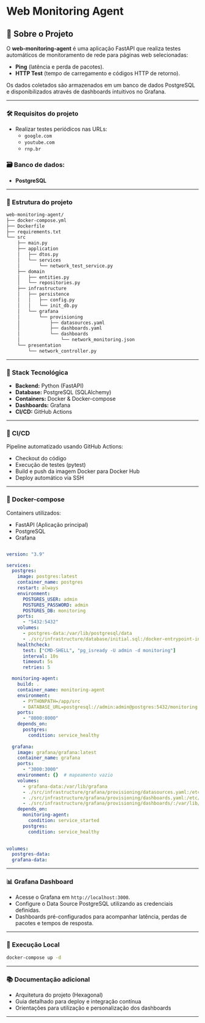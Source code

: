 # Web Monitoring Agent

## 🚀 Sobre o Projeto

O **web-monitoring-agent** é uma aplicação FastAPI que realiza testes automáticos de monitoramento de rede para páginas web selecionadas:

- **Ping** (latência e perda de pacotes).
- **HTTP Test** (tempo de carregamento e códigos HTTP de retorno).

Os dados coletados são armazenados em um banco de dados PostgreSQL e disponibilizados através de dashboards intuitivos no Grafana.

---

### 🛠️ Requisitos do projeto

- Realizar testes periódicos nas URLs:
  - `google.com`
  - `youtube.com`
  - `rnp.br`

### 🗃️ Banco de dados:

- **PostgreSQL**

---

### 📁 Estrutura do projeto

```bash
web-monitoring-agent/
├── docker-compose.yml
├── Dockerfile
├── requirements.txt
└── src
    ├── main.py
    ├── application
    │   ├── dtos.py
    │   └── services
    │       └── network_test_service.py
    ├── domain
    │   ├── entities.py
    │   └── repositories.py
    ├── infrastructure
    │   ├── persistence
    │   │   ├── config.py
    │   │   └── init_db.py
    │   └── grafana
    │       └── provisioning
    │           ├── datasources.yaml
    │           ├── dashboards.yaml
    │           └── dashboards
    │               └── network_monitoring.json
    └── presentation
        └── network_controller.py
```

---

### 🚀 Stack Tecnológica
- **Backend:** Python (FastAPI)
- **Database:** PostgreSQL (SQLAlchemy)
- **Containers:** Docker & Docker-compose
- **Dashboards:** Grafana
- **CI/CD:** GitHub Actions

---

### 🚀 CI/CD

Pipeline automatizado usando GitHub Actions:

- Checkout do código
- Execução de testes (pytest)
- Build e push da imagem Docker para Docker Hub
- Deploy automático via SSH

---

### 🐳 Docker-compose

Containers utilizados:

- FastAPI (Aplicação principal)
- PostgreSQL
- Grafana

```yaml

version: "3.9"

services:
  postgres:
    image: postgres:latest
    container_name: postgres
    restart: always
    environment:
      POSTGRES_USER: admin
      POSTGRES_PASSWORD: admin
      POSTGRES_DB: monitoring
    ports:
      - "5432:5432"
    volumes:
      - postgres-data:/var/lib/postgresql/data
      - ./src/infrastructure/database/initial.sql:/docker-entrypoint-initdb.d/initial.sql
    healthcheck:
      test: ["CMD-SHELL", "pg_isready -U admin -d monitoring"]
      interval: 10s
      timeout: 5s
      retries: 5

  monitoring-agent:
    build: .
    container_name: monitoring-agent
    environment:
      - PYTHONPATH=/app/src
      - DATABASE_URL=postgresql://admin:admin@postgres:5432/monitoring
    ports:
      - "8000:8000"
    depends_on:
      postgres:
        condition: service_healthy
   
  grafana:
    image: grafana/grafana:latest
    container_name: grafana
    ports:
      - "3000:3000"
    environment: {}  # mapeamento vazio
    volumes:
      - grafana-data:/var/lib/grafana
      - ./src/infrastructure/grafana/provisioning/datasources.yaml:/etc/grafana/provisioning/datasources/datasources.yaml
      - ./src/infrastructure/grafana/provisioning/dashboards.yaml:/etc/grafana/provisioning/dashboards/dashboards.yaml
      - ./src/infrastructure/grafana/provisioning/dashboards/:/var/lib/grafana/dashboards/
    depends_on:
      monitoring-agent:
        condition: service_started
      postgres:
        condition: service_healthy
   

volumes:
  postgres-data:
  grafana-data:


```

---

### 📊 Grafana Dashboard

- Acesse o Grafana em `http://localhost:3000`.
- Configure o Data Source PostgreSQL utilizando as credenciais definidas.
- Dashboards pré-configurados para acompanhar latência, perdas de pacotes e tempos de resposta.

---

### 🔧 Execução Local

```bash
docker-compose up -d
```

---

### 📚 Documentação adicional

- Arquitetura do projeto (Hexagonal)
- Guia detalhado para deploy e integração contínua
- Orientações para utilização e personalização dos dashboards

---


